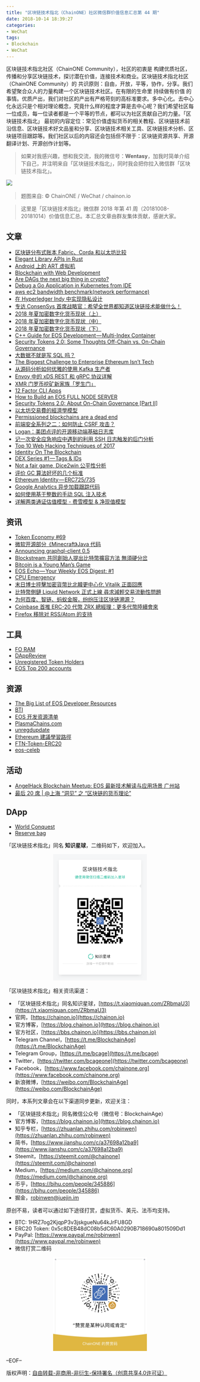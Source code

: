 ```yaml
---
title: "区块链技术指北（ChainONE）社区微信群价值信息汇总第 44 期"
date: 2018-10-14 18:39:27
categories:
- WeChat
tags:
- Blockchain
- WeChat
---
```

区块链技术指北社区（ChainONE Community），社区的初衷是 构建优质社区，传播和分享区块链技术，探讨潜在价值，连接技术和商业。区块链技术指北社区（ChainONE Community）的 共识原则：自由，开放，平等，协作，分享。我们希望聚合众人的力量构建一个区块链技术社区。在有限的生命里 持续做有价值 的事情。优质产出，我们对社区的产出有严格苛刻的高标准要求。多中心化。去中心化永远只是个相对理论概念，究竟什么样的程度才算是去中心呢？我们希望社区每一位成员，每一位读者都是一个平等的节点，都可以为社区贡献自己的力量。「区块链技术指北」 最初的内容定位：常见价值虚拟货币的相关教程、区块链技术前沿信息、区块链技术好文品鉴和分享、区块链技术相关工具、区块链技术分析、区块链项目跟踪等。我们社区以后的内容还会包括但不限于：区块链资源共享、开源翻译计划、开源创作计划等。
<!-- more -->

> 如果对我感兴趣，想和我交流，我的微信号：**Wentasy**，加我时简单介绍下自己，并注明来自「区块链技术指北」，同时我会把你拉入微信群「区块链技术指北」。

![](https://i.imgur.com/EFxCQjC.png)

> 题图来自: © ChainONE / WeChat / chainon.io

> 这里是「区块链技术指北」微信群 2018 年第 41 周（20181008-20181014）价值信息汇总。本汇总文章由群友集体贡献，感谢大家。

## 文章

* [区块链分布式账本 Fabric、Corda 和以太坊比较](https://bbs.chainon.io/d/1667-fabric-corda)
* [Elegant Library APIs in Rust](https://bbs.chainon.io/d/1670-elegant-library-apis-in-rust)
* [Android 上的 ART 虚拟机](https://bbs.chainon.io/d/1671-android-art)
* [Blockchain with Web Development](https://bbs.chainon.io/d/1674-blockchain-with-web-development)
* [Are DAGs the next big thing in crypto?](https://bbs.chainon.io/d/1676-are-dags-the-next-big-thing-in-crypto)
* [Debug a Go Application in Kubernetes from IDE](https://bbs.chainon.io/d/1677-debug-a-go-application-in-kubernetes-from-ide)
* [aws ec2 bandwidth benchmark(network performance)](https://bbs.chainon.io/d/1681-aws-ec2-bandwidth-benchmark-network-performance)
* [在 Hyperledger Indy 中实现隐私设计](https://bbs.chainon.io/d/1682-hyperledger-indy)
* [专访 ConsenSys 首席战略官：希望全世界都知道区块链技术能做什么！](https://bbs.chainon.io/d/1683-consensys)
* [2018 年夏加密数字化货币现状（上）](https://bbs.chainon.io/d/1684-2018)
* [2018 年夏加密数字化货币现状（中）](https://bbs.chainon.io/d/1685-2018)
* [2018 年夏加密数字化货币现状（下）](https://bbs.chainon.io/d/1686-2018)
* [C++ Guide for EOS Development — Multi-Index Container](https://bbs.chainon.io/d/1687-c-guide-for-eos-development-multi-index-container)
* [Security Tokens 2.0: Some Thoughts Off-Chain vs. On-Chain Governance](https://bbs.chainon.io/d/1688-security-tokens-2-0-some-thoughts-off-chain-vs-on-chain-governance)
* [大数据不就是写 SQL 吗？](https://bbs.chainon.io/d/1689-sql)
* [The Biggest Challenge to Enterprise Ethereum Isn’t Tech](https://bbs.chainon.io/d/1690-the-biggest-challenge-to-enterprise-ethereum-isn-t-tech)
* [从源码分析如何优雅的使用 Kafka 生产者](https://bbs.chainon.io/d/1698-kafka)
* [Envoy 中的 xDS REST 和 gRPC 协议详解](https://bbs.chainon.io/d/1700-envoy-xds-rest-grpc)
* [XMR 门罗币挖矿新家族「罗生门」](https://bbs.chainon.io/d/1701-xmr)
* [12 Factor CLI Apps](https://bbs.chainon.io/d/1704-12-factor-cli-apps)
* [How to Build an EOS FULL NODE SERVER](https://bbs.chainon.io/d/1705-how-to-build-an-eos-full-node-server)
* [Security Tokens 2.0: About On-Chain Governance [Part II]](https://bbs.chainon.io/d/1706-security-tokens-2-0-about-on-chain-governance-part-ii)
* [以太坊交易費的經濟學模型](https://bbs.chainon.io/d/1707-ethereum)
* [Permissioned blockchains are a dead end](https://bbs.chainon.io/d/1708-permissioned-blockchains-are-a-dead-end)
* [前端安全系列之二：如何防止 CSRF 攻击？](https://bbs.chainon.io/d/1709-csrf)
* [Logan：美团点评的开源移动端基础日志库](https://bbs.chainon.io/d/1710-logan)
* [记一次安全应急响应中遇到的利用 SSH 日志触发的后门分析](https://bbs.chainon.io/d/1711-ssh)
* [Top 10 Web Hacking Techniques of 2017](https://bbs.chainon.io/d/1716-top-10-web-hacking-techniques-of-2017)
* [Identity On The Blockchain](https://bbs.chainon.io/d/1718-identity-on-the-blockchain)
* [DEX Series #1 — Tags & IDs](https://bbs.chainon.io/d/1719-dex-series-1-tags-ids)
* [Not a fair game, Dice2win 公平性分析](https://bbs.chainon.io/d/1720-not-a-fair-game-dice2win)
* [评价 GC 算法好坏的几个标准](https://bbs.chainon.io/d/1722-gc)
* [Ethereum Identity — ERC725/735](https://bbs.chainon.io/d/1723-ethereum-identity-erc725-735)
* [Google Analytics 异步加载跟踪代码](https://bbs.chainon.io/d/1724-google-analytics)
* [如何使用基于整数的手动 SQL 注入技术](https://bbs.chainon.io/d/1725-sql)
* [详解两类通证估值模型 - 费雪模型 & 净现值模型](https://bbs.chainon.io/d/1727-token)

## 资讯

* [Token Economy #69](https://bbs.chainon.io/d/1666-token-economy-69)
* [微软开源部分《Minecraft》Java 代码](https://bbs.chainon.io/d/1668-minecraft-java)
* [Announcing graphql-client 0.5](https://bbs.chainon.io/d/1669-announcing-graphql-client-0-5)
* [Blockstream 共同創始人提出比特幣擴容方法 無須硬分岔](https://bbs.chainon.io/d/1675-blockstream)
* [Bitcoin is a Young Man’s Game](https://bbs.chainon.io/d/1678-bitcoin-is-a-young-man-s-game)
* [EOS Echo — Your Weekly EOS Digest: #1](https://bbs.chainon.io/d/1679-eos-echo-your-weekly-eos-digest-1)
* [CPU Emergency](https://bbs.chainon.io/d/1680-cpu-emergency)
* [末日博士抨擊加密貨幣比北韓更中心化 Vitalik 正面回應](https://bbs.chainon.io/d/1692-vitalik)
* [比特幣側鏈 Liquid Network 正式上線 尋求減輕交易流動性問題](https://bbs.chainon.io/d/1699-liquid-network)
* [为何百度、智链、蚂蚁金服，纷纷压注区块链溯源？](https://bbs.chainon.io/d/1712-blockchain)
* [Coinbase 首推 ERC-20 代幣 ZRX 總經理：更多代幣陸續會來](https://bbs.chainon.io/d/1717-coinbase-erc-20-zrx)
* [Firefox 移除对 RSS/Atom 的支持](https://bbs.chainon.io/d/1721-firefox-rss-atom)

## 工具

* [FO RAM](https://bbs.chainon.io/d/1672-fo-ram)
* [DAppReview](https://bbs.chainon.io/d/1694-dappreview)
* [Unregistered Token Holders](https://bbs.chainon.io/d/1697-unregistered-token-holders)
* [EOS Top 200 accounts](https://bbs.chainon.io/d/1715-eos-top-200-accounts)

## 资源

* [The Big List of EOS Developer Resources](https://bbs.chainon.io/d/1665-the-big-list-of-eos-developer-resources)
* [BTI](https://bbs.chainon.io/d/1673-bti)
* [EOS 开发资源清单](https://bbs.chainon.io/d/1691-eos)
* [PlasmaChains.com](https://bbs.chainon.io/d/1693-plasmachains-com)
* [unregdupdate](https://bbs.chainon.io/d/1696-unregdupdate)
* [Ethereum 建議學習路徑](https://bbs.chainon.io/d/1702-ethereum)
* [FTN-Token-ERC20](https://bbs.chainon.io/d/1714-ftn-token-erc20)
* [eos-celeb](https://bbs.chainon.io/d/1726-eos-celeb)

## 活动

* [AngelHack Blockchain Meetup: EOS 最新技术解读与应用场景 广州站](https://bbs.chainon.io/d/1695-angelhack-blockchain-meetup-eos)
* [最后 20 席 | @上海 “洞见” 之 “区块链的货币理论”](https://bbs.chainon.io/d/1728-20)

## DApp

* [World Conquest](https://bbs.chainon.io/d/1703-world-conquest)
* [Reserve bag](https://bbs.chainon.io/d/1713-reserve-bag)

「区块链技术指北」同名 **知识星球**，二维码如下，欢迎加入。

<div align=center><img width="50%" height="50%" src="https://raw.githubusercontent.com/BlockchainOne/WeChat/master/images/ZSXQ.jpg"/></div>

「区块链技术指北」相关资讯渠道：

* 「区块链技术指北」同名知识星球，[https://t.xiaomiquan.com/ZRbmaU3](https://t.xiaomiquan.com/ZRbmaU3)
* 官网，[https://chainon.io](https://chainon.io)
* 官方博客，[https://blog.chainon.io](https://blog.chainon.io)
* 官方社区，[https://bbs.chainon.io](https://bbs.chainon.io)
* Telegram Channel，[https://t.me/BlockchainAge](https://t.me/BlockchainAge)
* Telegram Group，[https://t.me/bcage](https://t.me/bcage)
* Twitter，[https://twitter.com/bcageone](https://twitter.com/bcageone)
* Facebook，[https://www.facebook.com/chainone.org](https://www.facebook.com/chainone.org)
* 新浪微博，[https://weibo.com/BlockchainAge](https://weibo.com/BlockchainAge)

同时，本系列文章会在以下渠道同步更新，欢迎关注：

* 「区块链技术指北」同名微信公众号（微信号：BlockchainAge）
* 官方博客，[https://blog.chainon.io](https://blog.chainon.io)
* 知乎专栏，[https://zhuanlan.zhihu.com/robinwen](https://zhuanlan.zhihu.com/robinwen)
* 简书，[https://www.jianshu.com/c/a37698a12ba9](https://www.jianshu.com/c/a37698a12ba9)
* Steemit，[https://steemit.com/@chainone](https://steemit.com/@chainone)
* Medium，[https://medium.com/@chainone.org](https://medium.com/@chainone.org)
* 币乎，[https://bihu.com/people/345886](https://bihu.com/people/345886)
* 掘金，[robinwen@juejin.im](https://juejin.im/user/5673ccae60b2260ee435f89a/posts)

原创不易，读者可以通过如下途径打赏，虚拟货币、美元、法币均支持。

* BTC: 1HRZ7og2KjqpP3v3jskgueNu64kJrFU8GD
* ERC20 Token: 0x5c8DEB48dC08b5dC60A0290B718690a801509Dd1
* PayPal: [https://www.paypal.me/robinwen](https://www.paypal.me/robinwen)
* 微信打赏二维码

<div align=center><img width="50%" height="50%" src="https://raw.githubusercontent.com/BlockchainOne/WeChat/master/images/WeChat.jpg"/></div>

–EOF–

版权声明：[自由转载-非商用-非衍生-保持署名（创意共享4.0许可证）](http://creativecommons.org/licenses/by-nc-nd/4.0/deed.zh)